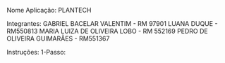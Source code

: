 Nome Aplicação: PLANTECH

Integrantes:
GABRIEL BACELAR VALENTIM - RM 97901
LUANA DUQUE - RM550813
MARIA LUIZA DE OLIVEIRA LOBO - RM 552169
PEDRO DE OLIVEIRA GUIMARÃES - RM551367 

Instruções:
1-Passo: 